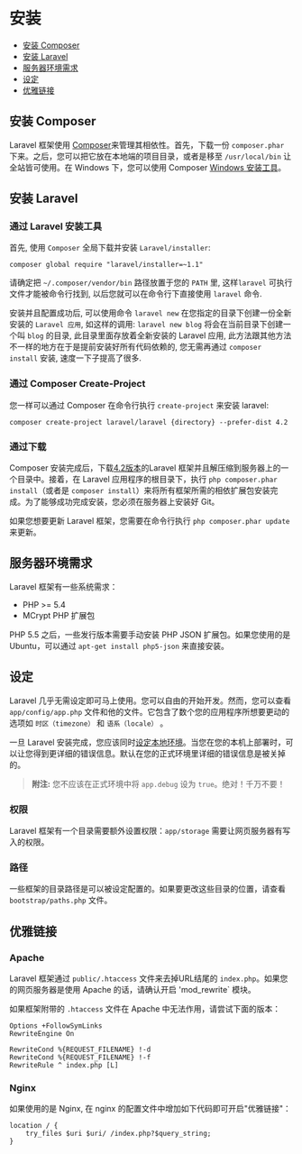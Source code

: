 # 安装

- [安装 Composer](#install-composer)
- [安装 Laravel](#install-laravel)
- [服务器环境需求](#server-requirements)
- [设定](#configuration)
- [优雅链接](#pretty-urls)

<a name="install-composer"></a>
## 安装 Composer

Laravel 框架使用 [Composer](http://getcomposer.org)来管理其相依性。首先，下载一份 `composer.phar` 下来。之后，您可以把它放在本地端的项目目录，或者是移至 `/usr/local/bin` 让全站皆可使用。在 Windows 下，您可以使用 Composer [Windows 安装工具](https://getcomposer.org/Composer-Setup.exe)。

<a name="install-laravel"></a>
## 安装 Laravel

### 通过 Laravel 安装工具

首先, 使用 `Composer` 全局下载并安装 `Laravel/installer`: 

	composer global require "laravel/installer=~1.1"


请确定把 `~/.composer/vendor/bin` 路径放置于您的 `PATH` 里, 这样`laravel` 可执行文件才能被命令行找到,  以后您就可以在命令行下直接使用 `laravel` 命令.

安装并且配置成功后, 可以使用命令 `laravel new` 在您指定的目录下创建一份全新安装的 `Laravel 应用`, 如这样的调用: `laravel new blog` 将会在当前目录下创建一个叫 `blog` 的目录, 此目录里面存放着全新安装的 Laravel 应用, 此方法跟其他方法不一样的地方在于是提前安装好所有代码依赖的, 您无需再通过 `composer install` 安装, 速度一下子提高了很多. 

### 通过 Composer Create-Project

您一样可以通过 Composer 在命令行执行 `create-project` 来安装 laravel: 

	composer create-project laravel/laravel {directory} --prefer-dist 4.2

### 通过下载

Composer 安装完成后，下载[4.2版本](https://github.com/laravel/laravel/archive/v4.2.11.zip)的Laravel 框架并且解压缩到服务器上的一个目录中。接着，在 Laravel 应用程序的根目录下，执行 `php composer.phar install`（或者是 `composer install`）来将所有框架所需的相依扩展包安装完成。为了能够成功完成安装，您必须在服务器上安装好 Git。

如果您想要更新 Laravel 框架，您需要在命令行执行 `php composer.phar update` 来更新。

<a name="server-requirements"></a>
## 服务器环境需求

Laravel 框架有一些系统需求：

- PHP >= 5.4
- MCrypt PHP 扩展包

PHP 5.5 之后，一些发行版本需要手动安装 PHP JSON 扩展包。如果您使用的是 Ubuntu，可以通过 `apt-get install php5-json` 来直接安装。

<a name="configuration"></a>
## 设定

Laravel 几乎无需设定即可马上使用。您可以自由的开始开发。然而，您可以查看 `app/config/app.php` 文件和他的文件。它包含了数个您的应用程序所想要更动的选项如 `时区（timezone）` 和 `语系（locale）` 。

一旦 Laravel 安装完成，您应该同时[设定本地环境](/docs/configuration#environment-configuration)。当您在您的本机上部署时，可以让您得到更详细的错误信息。默认在您的正式环境里详细的错误信息是被关掉的。

> **附注:** 您不应该在正式环境中将 `app.debug` 设为 `true`。绝对！千万不要！

<a name="permissions"></a>
### 权限

Laravel 框架有一个目录需要额外设置权限：`app/storage` 需要让网页服务器有写入的权限。

<a name="paths"></a>
### 路径

一些框架的目录路径是可以被设定配置的。如果要更改这些目录的位置，请查看 `bootstrap/paths.php` 文件。

<a name="pretty-urls"></a>
## 优雅链接

### Apache

Laravel 框架通过 `public/.htaccess` 文件来去掉URL结尾的 `index.php`。如果您的网页服务器是使用 Apache 的话，请确认开启 'mod_rewrite` 模块。

如果框架附带的 `.htaccess` 文件在 Apache 中无法作用，请尝试下面的版本：

	Options +FollowSymLinks
	RewriteEngine On

	RewriteCond %{REQUEST_FILENAME} !-d
	RewriteCond %{REQUEST_FILENAME} !-f
	RewriteRule ^ index.php [L]


### Nginx

如果使用的是 Nginx, 在 nginx 的配置文件中增加如下代码即可开启"优雅链接"：

    location / {
        try_files $uri $uri/ /index.php?$query_string;
    }

